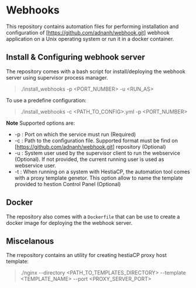 # Webhooks

This repository contains automation files for performing installation and configuration of [https://github.com/adnanh/webhook.git] webhook application on a Unix operating system or run it in a docker container.

## Install & Configuring webhook server

The repository comes with a bash script for install/deploying the webhook server using supervisor process manager.

> ./install_webhooks -p <PORT_NUMBER> -u <RUN_AS>

To use a predefine configuration:

> ./install_webhooks -c <PATH_TO_CONFIG>.yml -p <PORT_NUMBER>

**Note**
    Supported options are:

* -p : Port on which the service must run (Required)
* -c : Path to the configuration file. Supported format must be find on [https://github.com/adnanh/webhook.git] repository (Optional)
* -u : System user used by the supervisor client to run the webservice (Optional). If not provided, the current running user is used as webservice user.
* -t : When running on a system with HestiaCP, the automation tool comes with a proxy template genetor. This option allow to
        name the template provided to hestion Control Panel (Optional)

## Docker

The repository also comes with a `Dockerfile` that can be use to create a docker image for deploying the the webhook server.

## Miscelanous

The rrepository contains an utility for creating hestiaCP proxy host template:

> ./nginx --directory <PATH_TO_TEMPLATES_DIRECTORY> --template <TEMPLATE_NAME> --port <PROXY_SERVER_PORT>
